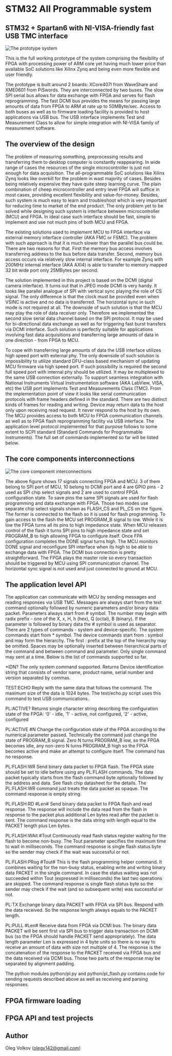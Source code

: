 # STM32 All Programmable system
## STM32 + Spartan6 with NI-VISA-friendly fast USB TMC interface

![The prototype system](https://github.com/olegv142/STM32AllProgrammable/blob/master/doc/prototype.jpg)

This is the full working prototype of the system comprising the flexibility of FPGA with processing power of ARM core yet having much lower price than available SoC solutions like Xilinx Zynq and being even more flexible and user friendly.

The prototype is built around 2 boards: XCore407I from WaveShare and XME0601 from PiSwords. They are interconnected by two buses. The slow SPI serial bus allows for data exchange with FPGA and serves for flash reprogramming. The fast DCMI bus provides the means for passing large amounts of data from FPGA to ARM at rate up to 50MByte/sec. Access to both buses as well as to firmware loading facility is provided to host applications via USB bus. The USB interface implements Test and Measurement Class to allow for simple integration with NI-VISA family of measurement software.

## The overview of the design

The problem of measuring something, preprocessing results and transferring them to desktop computer is constantly reappearing. In wide range of cases the resources of the single microcontroller is just not enough for data acquisition. The all-programmable SoC solutions like Xilinx Zynq looks like overkill for the problem in wast majority of cases. Besides being relatively expensive they have quite steep learning curve. The plain combination of cheep microcontroller and entry level FPGA will suffice in most cases, providing excellent flexibility and value-for-money. Besides, such system is much easy to learn and troubleshoot which is very important for reducing time to market of the end product. The only problem yet to be solved while designing such system is interface between microcontroller (MCU) and FPGA. In ideal case such interface should be fast, simple to implement and use not much pins of both MCU and FPGA.

The existing solutions used to implement MCU to FPGA interface via external memory interface controller (AKA FMC or FSMC). The problem with such approach is that it is much slower than the parallel bus could be. There are two reasons for that. First the memory bus access involves transferring address to the bus before data transfer. Second, memory bus access occurs via relatively slow internal interface. For example Zynq with 200MHz internal interface (AKA AXI4) is able to transfer to memory mapped 32 bit wide port only 25MBytes per second.

The solution implemented in this project is based on the DCMI (digital camera interface). It turns out that in JPEG mode DCMI is very handy. It looks like parallel analogue of SPI with vertical sync playing the role of CS signal. The only difference is that the clock must be provided even when VSINC is active and no data is transferred. The horizontal sync in such mode is not required at all. The downside of such solution is that the MCU may play the role of data receiver only. Therefore we implemented the second slow serial data channel based on the SPI protocol. It may be used for bi-directional data exchange as well as for triggering fast burst transfers via DCMI interface. Such solution is perfectly suitable for applications involving fast data acquisitions and transferring large amounts of data in one direction - from FPGA to MCU.

To cope with transferring large amounts of data the USB interface utilizes high speed port with external phy. The only downside of such solution is impossibility to utilize standard DFU-class based mechanism of updating MCU firmware via high speed port. If such possibility is required the second full speed port with internal phy should be utilized. It may be multiplexed to the same USB connection externally. To support seamless integration with National Instruments Virtual Instrumentation software (AKA LabView, VISA, etc) the USB port implements Test and Measurements Class (TMC). From the implementation point of view it looks like serial communication protocols with frame headers defined in the standard. There are two distinct kinds of frames for reading and writing. Device may return data to the host only upon receiving  read request. It never respond to the host by its own. The MCU provides access to both MCU to FPGA communication channels as well as to FPGA flash reprogramming facility via USB interface. The application level protocol implemented for that purpose follows to some extent to SCPI standard (Standard Commands for Programmable Instruments). The full set of commands implemented so far will be listed below.

## The core components interconnections

![The core component interconnections](https://github.com/olegv142/STM32AllProgrammable/blob/master/doc/schematic.png)

The above figure shows 17 signals connecting FPGA and MCU. 3 of them belong to SPI port of MCU, 10 belong to DCMI port and 4 are GPIO pins - 2 used as SPI chip select signals and 2 are used to control FPGA configuration state. To save pins the same SPI signals are used for flash programming and data exchange with FPGA. Those two modes use separate chip select signals shown as FLASH_CS and PL_CS on the figure. The former is connected to the flash so it is used for flash programming. To gain access to the flash the MCU set PROGRAM_B signal to low. While it is low the FPGA turns all its pins to high impedance state. When MCU releases control of the flash it turns SPI pins to high impedance state and set PROGRAM_B to high allowing FPGA to configure itself. Once FPA configuration completes the DONE signal turns high. The MCU monitors DONE signal and reconfigure SPI interface when its high to be able to exchange data with FPGA. The DCMI bus connection is pretty straightforward. The FPGA plays the master role so every transaction should be triggered by MCU using SPI communication channel. The horizontal sync signal is not used and just connected to ground at MCU.

## The application level API
The application can communicate with MCU by sending messages and reading responses via USB TMC. Messages are always start from the text command optionally followed by numeric parameters and/or binary data packet. Parameters always start from # symbol. The number may begin with radix prefix - one of the X, x, H, h (hex), Q (octal), B (binary). If the parameter is followed by binary data the # symbol is used as separator. There are 2 types of commands - system and device-specific. The system commands start from * symbol. The device commands start from : symbol and may form the hierarchy. The first : prefix at the top of the hierarchy may be omitted. Spaces may be optionally inserted between hierarchical parts of the command and between command and parameter. Only single command may sent at a time. Below is the list of commands supported so far.

*IDN?
The only system command supported. Returns Device identification string that consists of vendor name, product name, serial number and version separated by commas.

TEST:ECHO<DATA>
Reply with the same data that follows the command. The maximum size of the data is 1024 bytes. The test/echo.py script uses this command to test USB communications.

PL:ACTIVE?
Returns single character string describing the configuration state of the FPGA: '0' - idle, '1' - active, not configured, '2' - active, configured

PL:ACTIVE #N
Change the configuration state of the FPGA according to the numerical parameter passed. Technically the command just change the state of PROGRAM_B signal. Zero N turns PROGRAM_B low, so the FPGA becomes idle, any non-zero N turns PROGRAM_B high so the FPGA becomes active and make an attempt to configure itself. The command has no response.

PL:FLASH:WR<PACKET>
Send binary data packet to FPGA flash. The FPGA state should be set to idle before using any PL:FLASH commands. The data packet typically starts from the flash command byte optionally followed by the address and data. See flash chip datasheet for the details. The PL:FLASH:WR command just treats the data packet as opaque. The command response is empty string.

PL:FLASH:RD #Len#<PACKET>
Send binary data packet to FPGA flash and read response. The response will include the data read from the flash in response to the packet plus additional Len bytes read after the packet is sent. The command response is the data string with length equal to the PACKET length plus Len bytes.

PL:FLASH:WAit #Tout
Continuously read flash status register waiting for the flash to become non-busy. The Tout parameter specifies the maximum time to wait in milliseconds. The command response is single flash status byte so the sender may check if the wait was successful or not.

PL:FLASH:PRog #Tout#<PACKET>
This is the flash programming helper command. It combines waiting for the non-busy status, enabling write and writing binary data PACKET in the single command. In case the status waiting was not succeeded within Tout (expressed in milliseconds) the last two operations are skipped. The command response is single flash status byte so the sender may check if the wait (and so subsequent write) was successful or not.

PL:TX<PACKET>
Exchange binary data PACKET with FPGA via SPI bus. Respond with the data received. So the response length always equals to the PACKET length.

PL:PULL #Len#<PACKET>
Receive data from FPGA via DCMI bus. The binary data PACKET will be sent first via SPI bus to trigger data transaction on DCMI bus (so the FPGA should handle PACKET send appropriately). The data length parameter Len is expressed in 4 byte units so there is no way to receive an amount of data with size not multiple of 4. The response is the concatenation of the response to the PACKET received via FPGA bus and the data received via DCMI bus. Those two parts of the response may be separated by alignment padding.

The python modules python/pl.py and python/pl_flash.py contains code for sending requests described above as well as receiving and parsing responses.

## FPGA firmware loading

## FPGA API and test projects

## Author

Oleg Volkov (olegv142@gmail.com)

